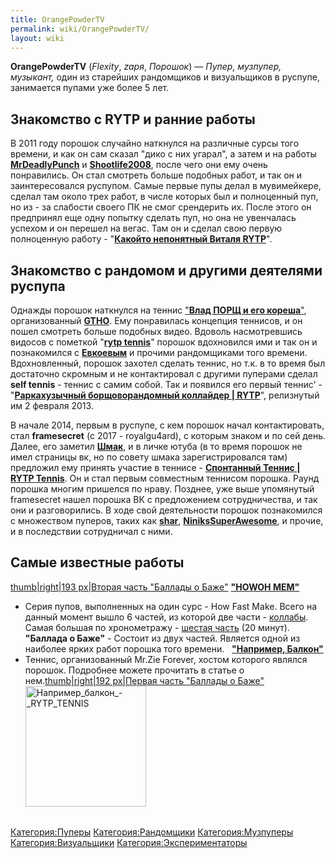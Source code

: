 ```yaml
---
title: OrangePowderTV
permalink: wiki/OrangePowderTV/
layout: wiki
---
```


**OrangePowderTV** (*Flexity*, *zaря*, *Порошок*) — *Пупер, музпупер,
музыкант,* один из старейших рандомщиков и визуальщиков в руспупе,
занимается пупами уже более 5 лет.

## **Знакомство с RYTP и ранние работы**

В 2011 году порошок случайно наткнулся на различные сурсы того времени,
и как он сам сказал "дико с них угарал", а затем и на работы
[**MrDeadlyPunch**](http://ru.ruspoop.wikia.com/wiki/MrRestoredPunch) и
[**Shootlife2008**](http://ru.ruspoop.wikia.com/wiki/Shootlife2008),
после чего они ему очень понравились. Он стал смотреть больше подобных
работ, и так он и заинтересовался руспупом. Самые первые пупы делал в
мувимейкере, сделал там около трех работ, в числе которых был и
полноценный пуп, но из - за слабости своего ПК не смог срендерить их.
После этого он предпринял еще одну попытку сделать пуп, но она не
увенчалась успехом и он перешел на вегас. Там он и сделал свою первую
полноценную работу - "[**Какойто непонятный Виталя
RYTP**](https://www.youtube.com/watch?v=o10esLlWbHw)".

## **Знакомство с рандомом и другими деятелями руспупа**

Однажды порошок наткнулся на теннис ["**Влад ПОРЩ и его
кореша**"](https://www.youtube.com/watch?v=wcmaE_Rk6fw), организованный
[**GTHO**](http://ru.ruspoop.wikia.com/wiki/TheGetthehellout). Ему
понравилась концепция теннисов, и он пошел смотреть больше подобных
видео. Вдоволь насмотревшись видосов с пометкой "[**rytp
tennis**](http://ru.ruspoop.wikia.com/wiki/%D0%A2%D0%B5%D0%BD%D0%BD%D0%B8%D1%81)"
порошок вдохновился ими и так он и познакомился с
[**Евкоевым**](http://ru.ruspoop.wikia.com/wiki/Evkoev) и прочими
рандомщиками того времени. Вдохновленный, порошок захотел сделать
теннис, но т.к. в то время был достаточно скромным и не контактировал с
другими пуперами сделал **self tennis** - теннис с самим собой. Так и
появился его первый теннис' - "[**Раркахузычный борщоворандомный
коллайдер \| RYTP**](https://www.youtube.com/watch?v=cQnGeaFhd4k)",
релизнутый им 2 февраля 2013.

В начале 2014, первым в руспупе, с кем порошок начал контактировать,
стал **framesecret** (с 2017 - royalgu4ard), с которым знаком и по сей
день. Далее, его заметил
[**Шмак**](http://ru.ruspoop.wikia.com/wiki/Limpquil), и в личке ютуба
(в то время порошок не имел страницы вк, но по совету шмака
зарегистрировался там) предложил ему принять участие в теннисе -
[**Спонтанный Теннис \| RYTP
Tennis**](https://www.youtube.com/watch?v=M9IdRDNj91k&list=PL1tzuEjU1Y8vEOeJJPlv8t1h9WUSECj_S&index=60).
Он и стал первым совместным теннисом порошка. Раунд порошка многим
пришелся по нраву. Позднее, уже выше упомянутый framesecret нашел
порошка ВК с предложением сотрудничества, и так они и разговорились. В
ходе свой деятельности порошок познакомился с множеством пуперов, таких
как [**shar**](http://ru.ruspoop.wikia.com/wiki/Shar),
[**NiniksSuperAwesome**](http://ru.ruspoop.wikia.com/wiki/NiniksSuperAwesome),
и прочие, и в последствии сотрудничал с ними.

## **Самые известные работы**

[thumb\|right\|193 px\|Вторая часть "Баллады о
Баже"](Файл:Баллада_о_Баже_2_RYTP "wikilink") [**"HOWOH
MEM"**](https://www.youtube.com/playlist?list=PL1tzuEjU1Y8tJrda4Ik2V4vTYrfY6JC-n)
- Серия пупов, выполненных на один сурс - How Fast Make. Всего на данный
момент вышло 6 частей, из которой две части -
[коллабы](http://ru.ruspoop.wikia.com/wiki/%D0%9A%D0%BE%D0%BB%D0%BB%D0%B0%D0%B1).
Самая большая по хронометражу - [шестая
часть](https://www.youtube.com/watch?v=tn3vjr0ByJE) (20 минут).
**"Баллада о Баже"** - Состоит из двух частей. Является одной из
наиболее ярких работ порошка того времени.   [**"Например,
Балкон"**](http://ru.ruspoop.wikia.com/wiki/%D0%91%D0%B0%D0%BB%D0%BA%D0%BE%D0%BD)
- Теннис, организованный Mr.Zie Forever, хостом которого являлся
порошок. Подробнее можете прочитать в статье о нем.[thumb\|right\|192
px\|Первая часть "Баллады о
Баже"](Файл:Баллада_о_Баже_RYTP-0 "wikilink")<img src="Например_балкон_-_RYTP_TENNIS" title="fig:Например_балкон_-_RYTP_TENNIS" width="193" height="193" alt="Например_балкон_-_RYTP_TENNIS" />
 

## 

[Категория:Пуперы](Категория:Пуперы "wikilink")
[Категория:Рандомщики](Категория:Рандомщики "wikilink")
[Категория:Музпуперы](Категория:Музпуперы "wikilink")
[Категория:Визуальщики](Категория:Визуальщики "wikilink")
[Категория:Экспериментаторы](Категория:Экспериментаторы "wikilink")
